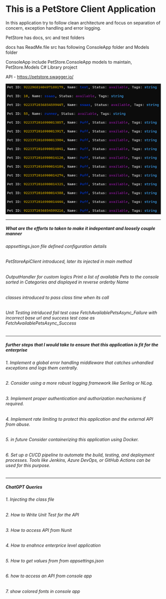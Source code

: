 # This is a PetStore Client Application
In this application try to follow clean architecture and focus on separation of concern, exception handling and error logging.

PetStore has docs, src and test folders 

docs has ReadMe.file src has following ConsoleApp folder and Models folder

ConsoleApp include PetStore.ConsoleApp models to maintain, PetStore.Models C# Library project 

API - https://petstore.swagger.io/

![Alt text](petstore.png)

---

##### What are the efforts to taken to make it indepentant and loosely couple manner
###### appsettings.json file defined configuration details
###### PetStoreApiClient introduced, later its injected in main method
###### OutputHandler for custom logics Print a list of available Pets to the console sorted in Categories and displayed in reverse orderby Name
###### <T> classes introduced to pass class time when its call
###### Unit Testing intriduced fail test case FetchAvailablePetsAsync_Failure with incorrect base url and success test case as FetchAvailablePetsAsync_Success 

----

##### further steps that I would take to ensure that this application is fit for the enterprise
######  1. Implement a global error handling middleware that catches unhandled exceptions and logs them centrally.
######  2. Consider using a more robust logging framework like Serilog or NLog.
######  3. Implement proper authentication and authorization mechanisms if required.
######  4. Implement rate limiting to protect this application and the external API from abuse.
######  5. in future Consider containerizing this application using Docker.
######  6. Set up a CI/CD pipeline to automate the build, testing, and deployment processes. Tools like Jenkins, Azure DevOps, or GitHub Actions can be used for this purpose.

---
##### ChatGPT Queries

###### 1. Injecting the class file  
###### 2. How to Write Unit Test for the API 
###### 3. How to access API from Nunit
###### 4. How to enahnce enterprice level application 
###### 5. How to get values from from appsettings.json
###### 6. how to access an API from console app 
###### 7. show colored fonts in console app 